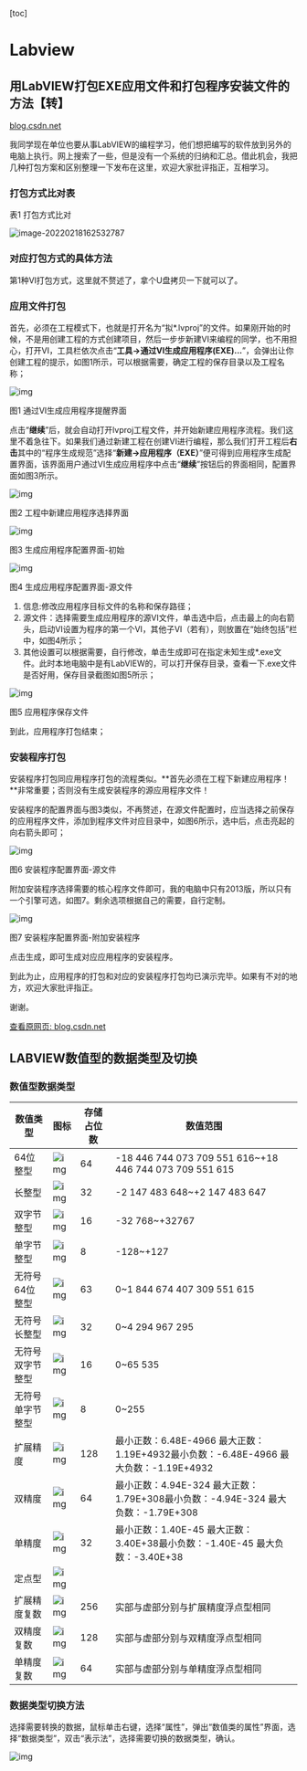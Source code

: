 [toc]

# Labview

## 用LabVIEW打包EXE应用文件和打包程序安装文件的方法【转】

[blog.csdn.net](https://blog.csdn.net/weixin_41692285/article/details/87079330)

我同学现在单位也要从事LabVIEW的编程学习，他们想把编写的软件放到另外的电脑上执行。网上搜索了一些，但是没有一个系统的归纳和汇总。借此机会，我把几种打包方案和区别整理一下发布在这里，欢迎大家批评指正，互相学习。

### 打包方式比对表

表1 打包方式比对

![image-20220218162532787](https://gitee.com/tianzhendong/img/raw/master//images/202202181625844.png)



### 对应打包方式的具体方法

第1种VI打包方式，这里就不赘述了，拿个U盘拷贝一下就可以了。

### 应用文件打包

首先，必须在工程模式下，也就是打开名为“拟\*.lvproj”的文件。如果刚开始的时候，不是用创建工程的方式创建项目，然后一步步新建VI来编程的同学，也不用担心，打开VI，工具栏依次点击“**工具->通过VI生成应用程序(EXE)...**”，会弹出让你创建工程的提示，如图1所示，可以根据需要，确定工程的保存目录以及工程名称；

![img](https://gitee.com/tianzhendong/img/raw/master//images/202202181625076.png)

图1 通过VI生成应用程序提醒界面

 点击“**继续**”后，就会自动打开lvproj工程文件，并开始新建应用程序流程。我们这里不着急往下。如果我们通过新建工程在创建VI进行编程，那么我们打开工程后**右击**其中的“程序生成规范”选择“**新建->应用程序（EXE）**”便可得到应用程序生成配置界面，该界面用户通过VI生成应用程序中点击“**继续**”按钮后的界面相同，配置界面如图3所示。

![img](https://gitee.com/tianzhendong/img/raw/master//images/202202181626273.png)

图2 工程中新建应用程序选择界面

![img](https://gitee.com/tianzhendong/img/raw/master//images/202202181626357.png)

图3 生成应用程序配置界面-初始

![img](https://gitee.com/tianzhendong/img/raw/master//images/202202181626523.png)

图4 生成应用程序配置界面-源文件

1.  信息:修改应用程序目标文件的名称和保存路径；
2.  源文件：选择需要生成应用程序的源VI文件，单击选中后，点击最上的向右箭头，启动VI设置为程序的第一个VI，其他子VI（若有），则放置在“始终包括”栏中，如图4所示；
3.  其他设置可以根据需要，自行修改，单击生成即可在指定未知生成\*.exe文件。此时本地电脑中是有LabVIEW的，可以打开保存目录，查看一下.exe文件是否好用，保存目录截图如图5所示；

![img](https://gitee.com/tianzhendong/img/raw/master//images/202202181626257.png)

图5 应用程序保存文件

到此，应用程序打包结束；

### 安装程序打包

安装程序打包同应用程序打包的流程类似。**首先必须在工程下新建应用程序！**非常重要；否则没有生成安装程序的源应用程序文件！

安装程序的配置界面与图3类似，不再赘述，在源文件配置时，应当选择之前保存的应用程序文件，添加到程序文件对应目录中，如图6所示，选中后，点击亮起的向右箭头即可；

![img](https://gitee.com/tianzhendong/img/raw/master//images/202202181632690.png)

图6 安装程序配置界面-源文件

附加安装程序选择需要的核心程序文件即可，我的电脑中只有2013版，所以只有一个引擎可选，如图7。剩余选项根据自己的需要，自行定制。

![img](https://gitee.com/tianzhendong/img/raw/master//images/202202181626616.png)

图7 安装程序配置界面-附加安装程序

点击生成，即可生成对应应用程序的安装程序。

到此为止，应用程序的打包和对应的安装程序打包均已演示完毕。如果有不对的地方，欢迎大家批评指正。

谢谢。

[查看原网页: blog.csdn.net](https://blog.csdn.net/weixin_41692285/article/details/87079330)

## LABVIEW数值型的数据类型及切换

### 数值型数据类型

| 数值类型         | 图标                                                         | 存储占位数 | 数值范围                                                     |
| ---------------- | ------------------------------------------------------------ | ---------- | ------------------------------------------------------------ |
| 64位整型         | ![img](https://gitee.com/tianzhendong/img/raw/master//images/45797.jpg) | 64         | -18 446 744 073 709 551 616~+18 446 744 073 709 551 615      |
| 长整型           | ![img](https://gitee.com/tianzhendong/img/raw/master//images/52457.jpg) | 32         | -2 147 483 648~+2 147 483 647                                |
| 双字节整型       | ![img](https://gitee.com/tianzhendong/img/raw/master//images/64233.jpg) | 16         | -32 768~+32767                                               |
| 单字节整型       | ![img](https://gitee.com/tianzhendong/img/raw/master//images/62727.jpg) | 8          | -128~+127                                                    |
| 无符号64位整型   | ![img](https://gitee.com/tianzhendong/img/raw/master//images/61801.jpg) | 63         | 0~1 844 674 407 309 551 615                                  |
| 无符号长整型     | ![img](https://gitee.com/tianzhendong/img/raw/master//images/25470.jpg) | 32         | 0~4 294 967 295                                              |
| 无符号双字节整型 | ![img](https://gitee.com/tianzhendong/img/raw/master//images/58650.jpg) | 16         | 0~65 535                                                     |
| 无符号单字节整型 | ![img](https://gitee.com/tianzhendong/img/raw/master//images/69679.jpg) | 8          | 0~255                                                        |
| 扩展精度         | ![img](https://gitee.com/tianzhendong/img/raw/master//images/50710.jpg) | 128        | 最小正数：6.48E-4966 最大正数：1.19E+4932最小负数：-6.48E-4966 最大负数：-1.19E+4932 |
| 双精度           | ![img](https://gitee.com/tianzhendong/img/raw/master//images/34970.jpg) | 64         | 最小正数：4.94E-324  最大正数：1.79E+308最小负数：-4.94E-324  最大负数：-1.79E+308 |
| 单精度           | ![img](https://image.cubox.pro/article/2022011410243917075/58650.jpg) | 32         | 最小正数：1.40E-45  最大正数：3.40E+38最小负数：-1.40E-45  最大负数：-3.40E+38 |
| 定点型           | ![img](https://gitee.com/tianzhendong/img/raw/master//images/53615.jpg) |            |                                                              |
| 扩展精度复数     | ![img](https://gitee.com/tianzhendong/img/raw/master//images/90555.jpg) | 256        | 实部与虚部分别与扩展精度浮点型相同                           |
| 双精度复数       | ![img](https://gitee.com/tianzhendong/img/raw/master//images/69749.jpg) | 128        | 实部与虚部分别与双精度浮点型相同                             |
| 单精度复数       | ![img](https://gitee.com/tianzhendong/img/raw/master//images/92031.jpg) | 64         | 实部与虚部分别与单精度浮点型相同                             |

### 数据类型切换方法

选择需要转换的数据，鼠标单击右键，选择“属性”，弹出“数值类的属性”界面，选择“数据类型”，双击“表示法”，选择需要切换的数据类型，确认。

![img](https://gitee.com/tianzhendong/img/raw/master//images/20191119151332578.png)


